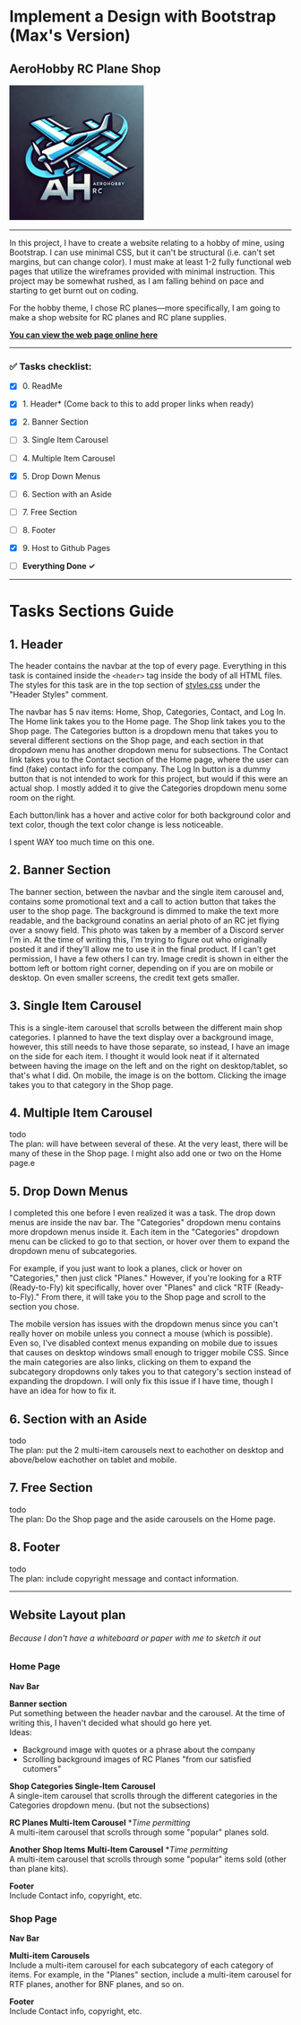 # Implement a Design with Bootstrap (Max's Version)
## AeroHobby RC Plane Shop

<img src="images/logo.webp" alt="AeroHobby RC Logo" width="240" height="240">


----

In this project, I have to create a website relating to a hobby of mine, using
Bootstrap. I can use minimal CSS, but it can't be structural (i.e. can't set
margins, but can change color). I must make at least 1-2 fully functional web
pages that utilize the wireframes provided with minimal instruction. This
project may be somewhat rushed, as I am falling behind on pace and starting to
get burnt out on coding.

For the hobby theme, I chose RC planes—more specifically, I am going to make
a shop website for RC planes and RC plane supplies.

**[You can view the web page online here](https://zytronium.github.io/atlas-bootstrap/)**

----

### ✅ Tasks checklist:
[//]: # ("​" comes before every number because otherwise, the
numbers will be formatted like "i, ii, iii, iv, etc." instead
of "1, 2, 3, 4, etc.". "​" is a zero-width space)
- [X] ​0. ReadMe
- [X] ​1. Header* (Come back to this to add proper links when ready)
- [X] ​2. Banner Section
- [ ] ​3. Single Item Carousel
- [ ] ​4. Multiple Item Carousel
- [X] ​5. Drop Down Menus
- [ ] ​6. Section with an Aside
- [ ] ​7. Free Section
- [ ] ​8. Footer
- [X] ​9. Host to Github Pages


- [ ] **Everything Done ✓**

----

# Tasks Sections Guide
[//]: # (Todo: "For each task, please include a guide in your ReadMe
          highlighting what section of your site should be graded. You dont
          need to have the sections in the order they are listed. You are also
          welcome to include more sections beyond what is listed!")

## 1. Header
The header contains the navbar at the top of every page. Everything in this task
is contained inside the `<header>` tag inside the body of all HTML files. The
styles for this task are in the top section of [styles.css](styles.css) under
the "Header Styles" comment.

The navbar has 5 nav items: Home, Shop, Categories, Contact, and Log In. The
Home link takes you to the Home page. The Shop link takes you to the Shop page.
The Categories button is a dropdown menu that takes you to several different
sections on the Shop page, and each section in that dropdown menu has another
dropdown menu for subsections. The Contact link takes you to the Contact section
of the Home page, where the user can find (fake) contact info for the company.
The Log In button is a dummy button that is not intended to work for this
project, but would if this were an actual shop. I mostly added it to give the
Categories dropdown menu some room on the right.

Each button/link has a hover and active color for both background color and text
color, though the text color change is less noticeable.

I spent WAY too much time on this one.

[//]: # (todo: Considder changing the dropdown for the "Planes" category. More info in the Dropdown task section.)


## 2. Banner Section
The banner section, between the navbar and the single item carousel and,
contains some promotional text and a call to action button that takes the
user to the shop page. The background is dimmed to make the text more readable,
and the background conatins an aerial photo of an RC jet flying over a snowy
field. This photo was taken by a member of a Discord server I'm in. At the
time of writing this, I'm trying to figure out who originally posted it and if
they'll allow me to use it in the final product. If I can't get permission,
I have a few others I can try. Image credit is shown in either the bottom left 
or bottom right corner, depending on if you are on mobile or desktop. On even
smaller screens, the credit text gets smaller.


## 3. Single Item Carousel
This is a single-item carousel that scrolls between the different main
shop categories. I planned to have the text display over a background image,
however, this still needs to have those separate, so instead, I have an image
on the side for each item. I thought it would look neat if it alternated 
between having the image on the left and on the right on desktop/tablet, so
that's what I did. On mobile, the image is on the bottom. Clicking the image
takes you to that category in the Shop page.

[//]: # (Todo: Either remove the hover and active colors for the carousel,
          or make the entire item the link.)


## 4. Multiple Item Carousel
todo  
The plan: will have between several of these. At the very least, there will be
many of these in the Shop page. I might also add one or two on the Home page.e



## 5. Drop Down Menus
I completed this one before I even realized it was a task. The drop down menus
are inside the nav bar. The "Categories" dropdown menu contains more dropdown
menus inside it. Each item in the "Categories" dropdown menu can be clicked to
go to that section, or hover over them to expand the dropdown menu of
subcategories.

For example, if you just want to look a planes, click or hover
on "Categories," then just click "Planes." However, if you're looking for a RTF
(Ready-to-Fly) kit specifically, hover over "Planes" and click "RTF
(Ready-to-Fly)." From there, it will take you to the Shop page and scroll to
the section you chose.

The mobile version has issues with the dropdown menus since you can't really
hover on mobile unless you connect a mouse (which is possible). Even so,
I've disabled context menus expanding on mobile due to issues that causes on
desktop windows small enough to trigger mobile CSS. Since the main categories
are also links, clicking on them to expand the subcategory dropdowns only takes
you to that category's section instead of expanding the dropdown. I will only
fix this issue if I have time, though I have an idea for how to fix it.

[//]: # (Note to self: the fix is to add an "All" subcategory for each category,
and then only show that subcategory on small screens. Then, disable the links
for the main categories on mobile.)

[//]: # (todo: Considder changing the dropdown for the "Planes" category. Change
          the first dropdown when hovering over "Planes" to contain "completion
          level," "skill level," and "type.")


## 6. Section with an Aside
todo  
The plan: put the 2 multi-item carousels next to eachother on desktop and
above/below eachother on tablet and mobile.


## 7. Free Section
todo  
The plan: Do the Shop page and the aside carousels on the Home page.


## 8. Footer
todo  
The plan: include copyright message and contact information.

----

## Website Layout plan
###### Because I don't have a whiteboard or paper with me to sketch it out

### Home Page
**Nav Bar**  

**Banner section**  
Put something between the header navbar and the carousel. At the time of writing
this, I haven't decided what should go here yet.  
Ideas:
- Background image with quotes or a phrase about the company
- Scrolling background images of RC Planes "from our satisfied cutomers"

**Shop Categories Single-Item Carousel**  
A single-item carousel that scrolls through the different categories in the
Categories dropdown menu. (but not the subsections)

**RC Planes Multi-Item Carousel** *_Time permitting_  
A multi-item carousel that scrolls through some "popular" planes sold.

**Another Shop Items Multi-Item Carousel** *_Time permitting_  
A multi-item carousel that scrolls through some "popular" items sold
(other than plane kits).

**Footer**  
Include Contact info, copyright, etc.

### Shop Page
**Nav Bar**  

**Multi-item Carousels**  
Include a multi-item carousel for each subcategory of each category of items.
For example, in the "Planes" section, include a multi-item carousel for RTF planes,
another for BNF planes, and so on.

**Footer**  
Include Contact info, copyright, etc.
